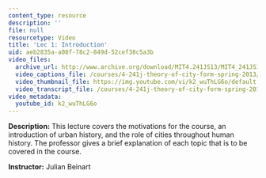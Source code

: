 ```yaml
---
content_type: resource
description: ''
file: null
resourcetype: Video
title: 'Lec 1: Introduction'
uid: aeb2835a-a08f-78c2-849d-52cef38c5a3b
video_files:
  archive_url: http://www.archive.org/download/MIT4.241JS13/MIT4_241JS13_lec01_300k.mp4
  video_captions_file: /courses/4-241j-theory-of-city-form-spring-2013/4b6492b0a8215a09a3453b898519bb93_k2_wuThLG6o.vtt
  video_thumbnail_file: https://img.youtube.com/vi/k2_wuThLG6o/default.jpg
  video_transcript_file: /courses/4-241j-theory-of-city-form-spring-2013/06419bc925fafe1c484a41724b690436_k2_wuThLG6o.pdf
video_metadata:
  youtube_id: k2_wuThLG6o
---
```


**Description:** This lecture covers the motivations for the course, an introduction of urban history, and the role of cities throughout human history. The professor gives a brief explanation of each topic that is to be covered in the course.

**Instructor:** Julian Beinart